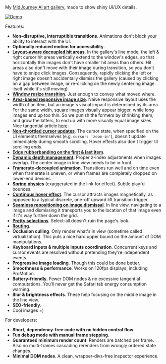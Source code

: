 My [MidJourney AI art gallery](https://chenglou.me), made to show shiny UI/UX details.

[![Demo](https://user-images.githubusercontent.com/1909539/205446527-862d2324-a729-4de9-90d7-5fc9c1b63c9f.png)](https://youtu.be/OwzPOJnj2Vw)

Features:
- **Non-disruptive, interruptible transitions**. Animations don't block your ability to interact with the UI.
- **Optionally reduced motion for accessibility**.
- **[Layout-aware decoupled hit areas](https://youtu.be/MBSdQqZkXyc)**. In the gallery's line mode, the left & right cursor hit areas vertically extend to the window's edges, so that horizontally thin images don't have smaller hit areas than others. Hit areas also don't move with their image during transition, so you don't have to snipe click images. Consequently, rapidly clicking the left or right image doesn't accidentally dismiss the gallery (caused by clicking on a gap between image, or re-clicking on the newly centering image itself while it's still moving).
- **[Window resize transition](https://youtu.be/mfePLQ7OAEY)**. Just enough to convey what moved where.
- **[Area-based responsive image size](https://youtu.be/WkMRftTD4SA)**. Naive responsive layout uses the width of an item, but an image's visual impact is determined by its area. For the same width, square images visually appear bigger, while long images end up too thin. So we punish the formers by shrinking them, and grow the latters, to end up with more visually equal image sizes. Nice tangential article [here](https://www.dreamerux.com/articles/n2zhrp9ikfx2boypip3r2r9mhfy0um).
- **[Non-throttled cursor updates](https://youtu.be/ANgSxs0Y0Ys)**. The cursor state, when specified on the UI elements themselves (e.g. `cursor: 'zoom-in'`), doesn't update immediately during smooth scrolling. Hover effects also don't trigger til scrolling ends.
- **[Edge rubberbanding on the first & last item](https://youtu.be/K1BZcfgYGuY)**.
- **[Dynamic depth management](https://youtu.be/VKEdfOcjO1s)**. Proper z-index adjustments when images overlap. The center image in line view needs to be in front.
- **[Framerate-decoupled animation](https://www.kirupa.com/animations/fixing_frame_rate_for_consistent_animations.htm)**. Transitions run well and on time even when framerate is uneven, or when frames are completely dropped on lower-end devices.
- **[Spring physics](https://youtu.be/lmV07ZoruGA)** (exaggerated in the link for effect). Subtle playful bounces.
- **[Continous hover effect](https://youtu.be/AKmc_7groFY)**. The cursor attracts images magnetically, as opposed to a typical discrete, one-off upward lift transition trigger.
- **[Seamless repositioning on image dismissal](https://youtu.be/jyuYlebNNCg)**. In line view, navigating to a image and dismissing it transports you to the location of that image even if it's way further down the grid.
- **[Pretty selections](https://user-images.githubusercontent.com/1909539/205440816-ff666880-1acb-4ece-b548-51ad8b3af434.png)**. Select-all doesn't ruin the page's look.
- **[Routing](https://youtu.be/Sjpt65KFftg)**.
- **Occlusion culling**. Only render what's in view (sometime called virtualization). This puts a nice hard upper bound on the amount of DOM manipulations.
- **Keyboard inputs & multiple inputs coordination**. Concurrent keys and cursor events are resolved without pretending they're independent events.
- **Progressive image loading**. Though this could be done better.
- **Smoothness & performance**. Works on 120fps displays, including ProMotion.
- **Battery-friendly**. Fewer DOM nodes & no excessive tangential computations. You'll never get the Safari tab energy consumption warning.
- **Blur & brightness effects**. These help focusing on the middle image in the line view.
- **SEO-friendly**.
- Cool images =)

For developers:
- **Short, dependency-free code with no hidden control flow**.
- **Fun debug mode with manual frame stepping**.
- **Guaranteed minimum render count**. Renders are batched per frame. Also no multi-frames cascading rerenders from wrongly ordered state changes.
- **Minimal DOM nodes**. A clean, wrapper-divs-free inspector experience.
